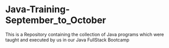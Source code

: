 # Java-Training-September_to_October

This is a Repository containing the collection of Java programs which were taught and executed by us in  our Java FullStack Bootcamp
